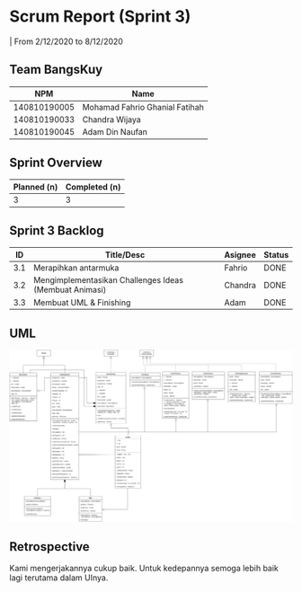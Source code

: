 # Scrum Report (Sprint 3)
| From 2/12/2020 to 8/12/2020

## Team BangsKuy
| NPM          | Name                           |
| ------------ | ------------------------------ |
| 140810190005 | Mohamad Fahrio Ghanial Fatihah |
| 140810190033 | Chandra Wijaya                 |
| 140810190045 | Adam Din Naufan                |

## Sprint Overview
| Planned (n)   | Completed (n) |
| ------------- |-------------- |
| 3             | 3             |

## Sprint 3 Backlog

| ID  | Title/Desc                                              | Asignee | Status |
| --- | ------------------------------------------------------- | ------- | ------ |
| 3.1 | Merapihkan antarmuka                                    | Fahrio  |  DONE  |
| 3.2 | Mengimplementasikan Challenges Ideas (Membuat Animasi)  | Chandra |  DONE  |
| 3.3 | Membuat UML & Finishing                                 | Adam    |  DONE  |



## UML
![uml](../images/uml.png)

## Retrospective 

Kami mengerjakannya cukup baik.
Untuk kedepannya semoga lebih baik lagi terutama dalam UInya.


